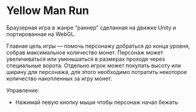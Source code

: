 # Yellow Man Run

Браузерная игра в жанре “раннер” сделанная на движке Unity и портированная на WebGL.

Главная цель игры — помочь персонажу добраться до конца уровня, собрав максимальное количество монет. Персонаж может увеличиваться или уменьшаться в размерах проходя через специальные ворота. Отдельно игрок может покупать высоту или ширину для персонажа, для этого необходимо потратить некоторое количество накопленных за игру монет.

Управление:
- Нажимай левую кнопку мыши чтобы персонаж начал бежать
